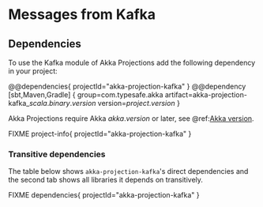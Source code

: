 # Messages from Kafka

## Dependencies

To use the Kafka module of Akka Projections add the following dependency in your project:

@@dependencies{ projectId="akka-projection-kafka" }
@@dependency [sbt,Maven,Gradle] {
  group=com.typesafe.akka
  artifact=akka-projection-kafka_$scala.binary.version$
  version=$project.version$
}

Akka Projections require Akka $akka.version$ or later, see @ref:[Akka version](overview.md#akka-version).

FIXME project-info{ projectId="akka-projection-kafka" }

### Transitive dependencies

The table below shows `akka-projection-kafka`'s direct dependencies and the second tab shows all libraries it depends on transitively.

FIXME dependencies{ projectId="akka-projection-kafka" }
